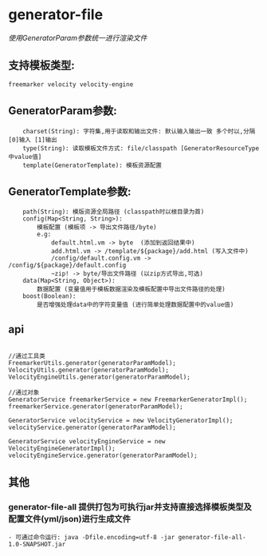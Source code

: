 # generator-file

*使用GeneratorParam参数统一进行渲染文件*

## 支持模板类型:
    freemarker velocity velocity-engine
    
## GeneratorParam参数:
```
    charset(String): 字符集,用于读取和输出文件: 默认输入输出一致 多个时以,分隔 [0]输入 [1]输出
    type(String): 读取模板文件方式: file/classpath [GeneratorResourceType中value值]
    template(GeneratorTemplate): 模板资源配置
```
## GeneratorTemplate参数:
```
    path(String): 模版资源全局路径 (classpath时以根目录为首)
    config(Map<String, String>):
        模板配置 (模板项 -> 导出文件路径/byte)
        e.g:
            default.html.vm -> byte  (添加到返回结果中)
            add.html.vm -> /template/${package}/add.html (写入文件中)
            /config/default.config.vm -> /config/${package}/default.config
            ~zip! -> byte/导出文件路径 (以zip方式导出,可选)
    data(Map<String, Object>):    
        数据配置 (变量值用于模板数据渲染及模板配置中导出文件路径的处理)
    boost(Boolean):
        是否增强处理data中的字符变量值 (进行简单处理数据配置中的value值) 
```   
## api
``` 

//通过工具类
FreemarkerUtils.generator(generatorParamModel);
VelocityUtils.generator(generatorParamModel);
VelocityEngineUtils.generator(generatorParamModel);

//通过对象
GeneratorService freemarkerService = new FreemarkerGeneratorImpl();
freemarkerService.generator(generatorParamModel);

GeneratorService velocityService = new VelocityGeneratorImpl();
velocityService.generator(generatorParamModel);

GeneratorService velocityEngineService = new VelocityEngineGeneratorImpl();
velocityEngineService.generator(generatorParamModel);

``` 

## 其他     
### generator-file-all 提供打包为可执行jar并支持直接选择模板类型及配置文件(yml/json)进行生成文件
    - 可通过命令运行: java -Dfile.encoding=utf-8 -jar generator-file-all-1.0-SNAPSHOT.jar  
